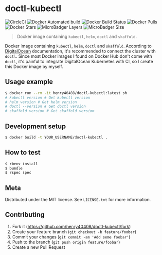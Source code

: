 # doctl-kubectl

[![CircleCI](https://circleci.com/gh/henry40408/doctl-kubectl.svg?style=shield)](https://circleci.com/gh/henry40408/doctl-kubectl) ![Docker Automated build](https://img.shields.io/docker/automated/henry40408/doctl-kubectl) ![Docker Build Status](https://img.shields.io/docker/build/henry40408/doctl-kubectl) ![Docker Pulls](https://img.shields.io/docker/pulls/henry40408/doctl-kubectl) ![Docker Stars](https://img.shields.io/docker/stars/henry40408/doctl-kubectl) ![MicroBadger Layers](https://img.shields.io/microbadger/layers/henry40408/doctl-kubectl) ![MicroBadger Size](https://img.shields.io/microbadger/image-size/henry40408/doctl-kubectl)

> Docker image containing `kubectl`, `helm`, `doctl` and `skaffold`.

Docker image containing `kubectl`, `helm`, `doctl` and `skaffold`. According to [DigitalOcean](https://www.digitalocean.com/docs/kubernetes/how-to/connect-to-cluster/) documentation, it's recommended to connect the cluster with `doctl`. Since most Docker images I found on Docker Hub don't come with `doctl`, it's painful to integrate DigitalOcean Kubernetes with CI, so I create this Docker image by myself.

## Usage example

```sh
$ docker run --rm -it henry40408/doctl-kubectl:latest sh
# kubectl version # Get kubectl version
# helm version # Get helm version
# doctl --version # Get doctl version
# skaffold version # Get skaffold version
```

## Development setup

```sh
$ docker build -t YOUR_USERNAME/doctl-kubectl .
```

## How to test

```sh
$ rbenv install
$ bundle
$ rspec spec
```

## Meta

Distributed under the MIT license. See `LICENSE.txt` for more information.

## Contributing

1. Fork it (<https://github.com/henry40408/doctl-kubectl/fork>)
2. Create your feature branch (`git checkout -b feature/foobar`)
3. Commit your changes (`git commit -am 'Add some foobar'`)
4. Push to the branch (`git push origin feature/foobar`)
5. Create a new Pull Request
